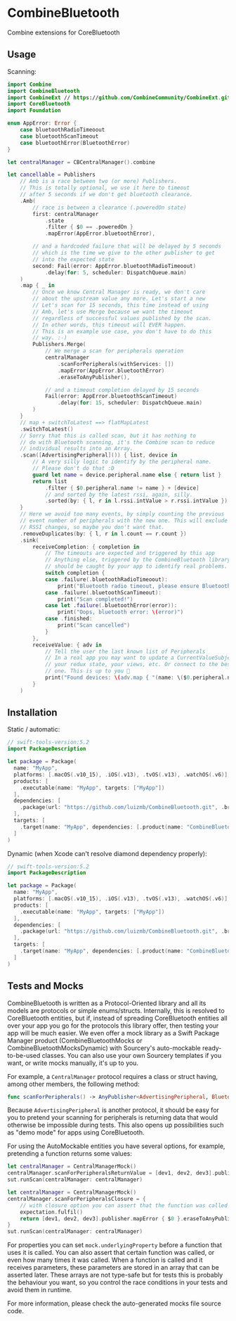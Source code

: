 # CombineBluetooth
Combine extensions for CoreBluetooth

## Usage

Scanning:
```swift
import Combine
import CombineBluetooth
import CombineExt // https://github.com/CombineCommunity/CombineExt.git
import CoreBluetooth
import Foundation

enum AppError: Error {
    case bluetoothRadioTimeoout
    case bluetoothScanTimeout
    case bluetoothError(BluetoothError)
}

let centralManager = CBCentralManager().combine

let cancellable = Publishers
    // Amb is a race between two (or more) Publishers.
    // This is totally optional, we use it here to timeout
    // after 5 seconds if we don't get bluetooth clearance.
    .Amb(
        // race is between a clearance (.poweredOn state)
        first: centralManager
            .state
            .filter { $0 == .poweredOn }
            .mapError(AppError.bluetoothError),

        // and a hardcoded failure that will be delayed by 5 seconds
        // which is the time we give to the other publisher to get
        // into the expected state
        second: Fail(error: AppError.bluetoothRadioTimeoout)
            .delay(for: 5, scheduler: DispatchQueue.main)
    )
    .map { _ in
        // Once we know Central Manager is ready, we don't care
        // about the upstream value any more. Let's start a new
        // Let's scan for 15 seconds, this time instead of using
        // Amb, let's use Merge because we want the timeout
        // regardless of successful values published by the scan.
        // In other words, this timeout will EVER happen.
        // This is an example use case, you don't have to do this
        // way. :-)
        Publishers.Merge(
            // We merge a scan for peripherals operation
            centralManager
                .scanForPeripherals(withServices: [])
                .mapError(AppError.bluetoothError)
                .eraseToAnyPublisher(),

            // and a timeout completion delayed by 15 seconds
            Fail(error: AppError.bluetoothScanTimeout)
                .delay(for: 15, scheduler: DispatchQueue.main)
        )
    }
    // map + switchToLatest ==> flatMapLatest
    .switchToLatest()
    // Sorry that this is called scan, but it has nothing to
    // do with Bluetooth scanning, it's the Combine scan to reduce
    // individual results into an Array.
    .scan([AdvertisingPeripheral]()) { list, device in
        // A very silly logic to identify by the peripheral name.
        // Please don't do that :D
        guard let name = device.peripheral.name else { return list }
        return list
            .filter { $0.peripheral.name != name } + [device]
            // and sorted by the latest rssi, again, silly.
            .sorted(by: { l, r in l.rssi.intValue > r.rssi.intValue })
    }
    // Here we avoid too many events, by simply counting the previous
    // event number of peripherals with the new one. This will exclude
    // RSSI changes, so maybe you don't want that.
    .removeDuplicates(by: { l, r in l.count == r.count })
    .sink(
        receiveCompletion: { completion in
            // The timeouts are expected and triggered by this app
            // Anything else, triggered by the CombineBluetooth library
            // should be caught by your app to identify real problems.
            switch completion {
            case .failure(.bluetoothRadioTimeoout):
                print("Bluetooth radio timeout, please ensure Bluetooth is on and this app is allowed to use it")
            case .failure(.bluetoothScanTimeout):
                print("Scan completed!")
            case let .failure(.bluetoothError(error)):
                print("Oops, bluetooth error: \(error)")
            case .finished:
                print("Scan cancelled")
            }
        },
        receiveValue: { adv in
            // Tell the user the last known list of Peripherals
            // In a real app you may want to update a CurrentValueSubject,
            // your redux state, your views, etc. Or connect to the best
            // one. This is up to you 👹
            print("Found devices: \(adv.map { "(name: \($0.peripheral.name ?? ""), rssi: \($0.rssi))" }.joined(separator: ", "))")
        }
    )

```

## Installation

Static / automatic:
```swift
// swift-tools-version:5.2
import PackageDescription

let package = Package(
  name: "MyApp",
  platforms: [.macOS(.v10_15), .iOS(.v13), .tvOS(.v13), .watchOS(.v6)],
  products: [
    .executable(name: "MyApp", targets: ["MyApp"])
  ],
  dependencies: [
    .package(url: "https://github.com/luizmb/CombineBluetooth.git", .branch("master"))
  ],
  targets: [
    .target(name: "MyApp", dependencies: [.product(name: "CombineBluetooth", package: "CombineBluetooth")])
  ]
)
```

Dynamic (when Xcode can't resolve diamond dependency properly):
```swift
// swift-tools-version:5.2
import PackageDescription

let package = Package(
  name: "MyApp",
  platforms: [.macOS(.v10_15), .iOS(.v13), .tvOS(.v13), .watchOS(.v6)],
  products: [
    .executable(name: "MyApp", targets: ["MyApp"])
  ],
  dependencies: [
    .package(url: "https://github.com/luizmb/CombineBluetooth.git", .branch("master"))
  ],
  targets: [
    .target(name: "MyApp", dependencies: [.product(name: "CombineBluetoothDynamic", package: "CombineBluetooth")])
  ]
)
```

## Tests and Mocks

CombineBluetooth is written as a Protocol-Oriented library and all its models are protocols or simple enums/structs. Internally,
this is resolved to CoreBluetooth entities, but if, instead of spreading CoreBluetooth entities all over your app you go for the
protocols this library offer, then testing your app will be much easier. We even offer a mock library as a Swift Package Manager
product (CombineBluetoothMocks or CombineBluetoothMocksDynamic) with Sourcery's auto-mockable ready-to-be-used classes. You can
also use your own Sourcery templates if you want, or write mocks manually, it's up to you.

For example, a `CentralManager` protocol requires a class or struct having, among other members, the following method:
```swift
func scanForPeripherals() -> AnyPublisher<AdvertisingPeripheral, BluetoothError>
```

Because `AdvertisingPeripheral` is another protocol, it should be easy for you to pretend your scanning for peripherals is
returning data that would otherwise be impossible during tests. This also opens up possibilities such as "demo mode" for apps
using CoreBluetooth.

For using the AutoMockable entities you have several options, for example, pretending a function returns some values:
```swift
let centralManager = CentralManagerMock()
centralManager.scanForPeripheralsReturnValue = [dev1, dev2, dev3].publisher.mapError { $0 }.eraseToAnyPublisher()
sut.runScan(centralManager: centralManager)
```

```swift
let centralManager = CentralManagerMock()
centralManager.scanForPeripheralsClosure = {
    // with closure option you can assert that the function was called
    expectation.fulfil()
    return [dev1, dev2, dev3].publisher.mapError { $0 }.eraseToAnyPublisher()
}
sut.runScan(centralManager: centralManager)
```

For properties you can set `mock.underlyingProperty` before a function that uses it is called. You can also assert
that certain function was called, or even how many times it was called. When a function is called and it receives
parameters, these parameters are stored in an array that can be asserted later. These arrays are not type-safe but
for tests this is probably the behaviour you want, so you control the race conditions in your tests and avoid them
in runtime.

For more information, please check the auto-generated mocks file source code.